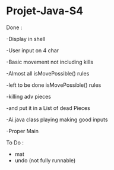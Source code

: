 # Projet-Java-S4

Done :

  -Display in shell 
  
  -User input on 4 char
  
  -Basic movement not including kills
  
  -Almost all isMovePossible() rules

  -left to be done isMovePossible() rules
  
  -killing adv pieces
      
  -and put it in a List of dead Pieces
    
  -Ai.java class playing making good inputs
  
  -Proper Main
  
To Do :

- mat
- undo (not fully runnable)

